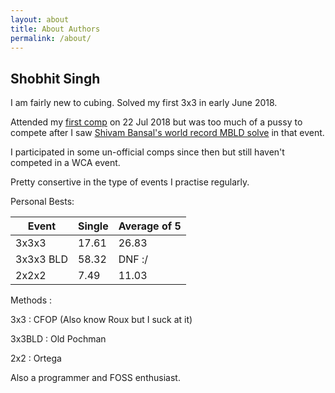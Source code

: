 ```yaml
---
layout: about
title: About Authors
permalink: /about/
---
```


## Shobhit Singh

I am fairly new to cubing. Solved my first 3x3 in early June 2018. 

Attended my [first comp](https://www.worldcubeassociation.org/competitions/DelhiMonsoonOpen2018) on 22 Jul 2018 but was too much of a pussy to compete after I saw [Shivam Bansal's world record MBLD solve](https://www.youtube.com/watch?v=v1RKia-I3MI) in that event.

I participated in some un-official comps since then but still haven't competed in a WCA event.

Pretty consertive in the type of events I practise regularly.

Personal Bests:
  
| Event     | Single | Average of 5 |
|-----------|--------|--------------|
| 3x3x3     |  17.61 |     26.83    |
| 3x3x3 BLD |  58.32 |     DNF :/   |
| 2x2x2     |  7.49  |     11.03    |

Methods :

3x3    : CFOP (Also know Roux but I suck at it)

3x3BLD : Old Pochman 

2x2    : Ortega

Also a programmer and FOSS enthusiast.  


